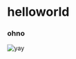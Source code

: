 # helloworld
### ohno
 ![yay](https://upload.wikimedia.org/wikipedia/commons/4/4b/La_Tour_Eiffel_vue_de_la_Tour_Saint-Jacques%2C_Paris_ao%C3%BBt_2014_%282%29.jpg)
